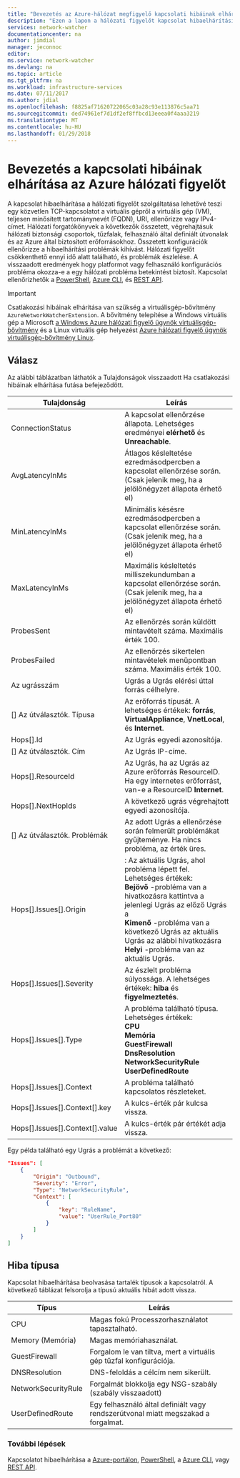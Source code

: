```yaml
---
title: "Bevezetés az Azure-hálózat megfigyelő kapcsolati hibáinak elhárítása |} Microsoft Docs"
description: "Ezen a lapon a hálózati figyelőt kapcsolat hibaelhárítási funkció áttekintése"
services: network-watcher
documentationcenter: na
author: jimdial
manager: jeconnoc
editor: 
ms.service: network-watcher
ms.devlang: na
ms.topic: article
ms.tgt_pltfrm: na
ms.workload: infrastructure-services
ms.date: 07/11/2017
ms.author: jdial
ms.openlocfilehash: f8825af71620722065c03a28c93e113876c5aa71
ms.sourcegitcommit: ded74961ef7d1df2ef8ffbcd13eeea0f4aaa3219
ms.translationtype: MT
ms.contentlocale: hu-HU
ms.lasthandoff: 01/29/2018
---
```

# <a name="introduction-to-connection-troubleshoot-in-azure-network-watcher"></a>Bevezetés a kapcsolati hibáinak elhárítása az Azure hálózati figyelőt

A kapcsolat hibaelhárítása a hálózati figyelőt szolgáltatása lehetővé teszi egy közvetlen TCP-kapcsolatot a virtuális gépről a virtuális gép (VM), teljesen minősített tartománynevét (FQDN), URI, ellenőrizze vagy IPv4-címet. Hálózati forgatókönyvek a következők összetett, végrehajtásuk hálózati biztonsági csoportok, tűzfalak, felhasználó által definiált útvonalak és az Azure által biztosított erőforrásokhoz. Összetett konfigurációk ellenőrizze a hibaelhárítási problémák kihívást. Hálózati figyelőt csökkenthető ennyi idő alatt található, és problémák észlelése. A visszaadott eredmények hogy platformot vagy felhasználó konfigurációs probléma okozza-e a egy hálózati probléma betekintést biztosít. Kapcsolat ellenőrizhetők a [PowerShell](network-watcher-connectivity-powershell.md), [Azure CLI](network-watcher-connectivity-cli.md), és [REST API](network-watcher-connectivity-rest.md).

> [!IMPORTANT]
> Csatlakozási hibáinak elhárítása van szükség a virtuálisgép-bővítmény `AzureNetworkWatcherExtension`. A bővítmény telepítése a Windows virtuális gép a Microsoft [a Windows Azure hálózati figyelő ügynök virtuálisgép-bővítmény](../virtual-machines/windows/extensions-nwa.md) és a Linux virtuális gép helyezést [Azure hálózati figyelő ügynök virtuálisgép-bővítmény Linux](../virtual-machines/linux/extensions-nwa.md).

## <a name="response"></a>Válasz

Az alábbi táblázatban láthatók a Tulajdonságok visszaadott Ha csatlakozási hibáinak elhárítása futása befejeződött.

|Tulajdonság  |Leírás  |
|---------|---------|
|ConnectionStatus     | A kapcsolat ellenőrzése állapota. Lehetséges eredményei **elérhető** és **Unreachable**.        |
|AvgLatencyInMs     | Átlagos késleltetése ezredmásodpercben a kapcsolat ellenőrzése során. (Csak jelenik meg, ha a jelölőnégyzet állapota érhető el)        |
|MinLatencyInMs     | Minimális késésre ezredmásodpercben a kapcsolat ellenőrzése során. (Csak jelenik meg, ha a jelölőnégyzet állapota érhető el)        |
|MaxLatencyInMs     | Maximális késleltetés milliszekundumban a kapcsolat ellenőrzése során. (Csak jelenik meg, ha a jelölőnégyzet állapota érhető el)        |
|ProbesSent     | Az ellenőrzés során küldött mintavételt száma. Maximális érték 100.        |
|ProbesFailed     | Az ellenőrzés sikertelen mintavételek menüpontban száma. Maximális érték 100.        |
|Az ugrásszám     | Ugrás a Ugrás elérési úttal forrás célhelyre.        |
|[] Az útválasztók. Típusa     | Az erőforrás típusát. A lehetséges értékek: **forrás**, **VirtualAppliance**, **VnetLocal**, és **Internet**.        |
|Hops[].Id | Az Ugrás egyedi azonosítója.|
|[] Az útválasztók. Cím | Az Ugrás IP-címe.|
|Hops[].ResourceId | Az Ugrás, ha az Ugrás az Azure erőforrás ResourceID. Ha egy internetes erőforrást, van-e a ResourceID **Internet**. |
|Hops[].NextHopIds | A következő ugrás végrehajtott egyedi azonosítója.|
|[] Az útválasztók. Problémák | Az adott Ugrás a ellenőrzése során felmerült problémákat gyűjteménye. Ha nincs probléma, az érték üres.|
|Hops[].Issues[].Origin | : Az aktuális Ugrás, ahol probléma lépett fel. Lehetséges értékek:<br/> **Bejövő** -probléma van a hivatkozásra kattintva a jelenlegi Ugrás az előző Ugrás a<br/>**Kimenő** -probléma van a következő Ugrás az aktuális Ugrás az alábbi hivatkozásra<br/>**Helyi** -probléma van az aktuális Ugrás.|
|Hops[].Issues[].Severity | Az észlelt probléma súlyossága. A lehetséges értékek: **hiba** és **figyelmeztetés**. |
|Hops[].Issues[].Type |A probléma található típusa. Lehetséges értékek: <br/>**CPU**<br/>**Memória**<br/>**GuestFirewall**<br/>**DnsResolution**<br/>**NetworkSecurityRule**<br/>**UserDefinedRoute** |
|Hops[].Issues[].Context |A probléma található kapcsolatos részleteket.|
|Hops[].Issues[].Context[].key |A kulcs-érték pár kulcsa vissza.|
|Hops[].Issues[].Context[].value |A kulcs-érték pár értékét adja vissza.|

Egy példa található egy Ugrás a problémát a következő:

```json
"Issues": [
    {
        "Origin": "Outbound",
        "Severity": "Error",
        "Type": "NetworkSecurityRule",
        "Context": [
            {
                "key": "RuleName",
                "value": "UserRule_Port80"
            }
        ]
    }
]
```
## <a name="fault-types"></a>Hiba típusa

Kapcsolat hibaelhárítása beolvasása tartalék típusok a kapcsolatról. A következő táblázat felsorolja a típusú aktuális hibát adott vissza.

|Típus  |Leírás  |
|---------|---------|
|CPU     | Magas fokú Processzorhasználatot tapasztalható.       |
|Memory (Memória)     | Magas memóriahasználat.       |
|GuestFirewall     | Forgalom le van tiltva, mert a virtuális gép tűzfal konfigurációja.        |
|DNSResolution     | DNS-feloldás a célcím nem sikerült.        |
|NetworkSecurityRule    | Forgalmát blokkolja egy NSG-szabály (szabály visszaadott)        |
|UserDefinedRoute|Egy felhasználó által definiált vagy rendszerútvonal miatt megszakad a forgalmat. |

### <a name="next-steps"></a>További lépések

Kapcsolatot hibaelhárítása a [Azure-portálon](network-watcher-connectivity-portal.md), [PowerShell](network-watcher-connectivity-powershell.md), a [Azure CLI](network-watcher-connectivity-cli.md), vagy [REST API](network-watcher-connectivity-rest.md).